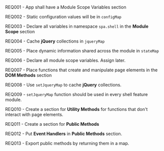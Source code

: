 REQ001 - App shall have a Module Scope Variables section 

REQ002 - Static configuration values will be in `configMap`

REQ003 - Declare all variables in namespace `spa.shell` in the **Module Scope** section 

REQ004 - Cache **jQuery** collections in `jqueryMap`

REQ005 - Place dynamic information shared across the module in `stateMap`

REQ006 - Declare all module scope variables. Assign later.

REQ007 - Place functions that create and manipulate page elements in the **DOM Methods** section 

REQ008 - Use `setJqueryMap` to cache **jQuery** collections.

REQ009 - `setJqueryMap` function should be used in every shell feature module.

REQ010 - Create a section for **Utility Methods** for functions that don't interact with page elements.

REQ011 - Create a section for **Public Methods**

REQ012 - Put **Event Handlers** in **Public Methods** section.

REQ013 - Export public methods by returning them in a map. 

